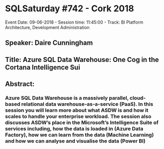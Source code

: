 # SQLSaturday #742 - Cork 2018
Event Date: 09-06-2018 - Session time: 11:45:00 - Track: BI Platform Architecture, Development  Administration
## Speaker: Daire Cunningham
## Title: Azure SQL Data Warehouse: One Cog in the Cortana Intelligence Sui
## Abstract:
### Azure SQL Data Warehouse is a massively parallel, cloud-based relational data warehouse-as-a-service (PaaS). In this session you will learn more about what ASDW is and how it scales to handle your enterprise workload. The session also discusses ASDW’s place in the Microsoft’s Intelligence Suite of services including, how the data is loaded in (Azure Data Factory), how we can learn from the data (Machine Learning) and how we can analyse and visualise the data (Power BI)
